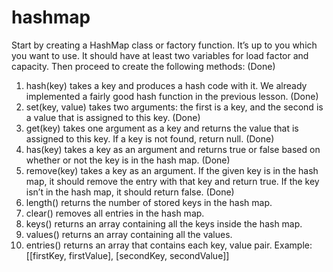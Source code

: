 # hashmap
Start by creating a HashMap class or factory function. It’s up to you which you want to use. It should have at least two variables for load factor and capacity. Then proceed to create the following methods: (Done)
1. hash(key) takes a key and produces a hash code with it. We already implemented a fairly good hash function in the previous lesson. (Done)
2. set(key, value) takes two arguments: the first is a key, and the second is a value that is assigned to this key. (Done)
3. get(key) takes one argument as a key and returns the value that is assigned to this key. If a key is not found, return null. (Done)
4. has(key) takes a key as an argument and returns true or false based on whether or not the key is in the hash map. (Done)
5. remove(key) takes a key as an argument. If the given key is in the hash map, it should remove the entry with that key and return true. If the key isn’t in the hash map, it should return false. (Done)
6. length() returns the number of stored keys in the hash map.
7. clear() removes all entries in the hash map.
8. keys() returns an array containing all the keys inside the hash map.
9. values() returns an array containing all the values.
10. entries() returns an array that contains each key, value pair. Example: [[firstKey, firstValue], [secondKey, secondValue]]
